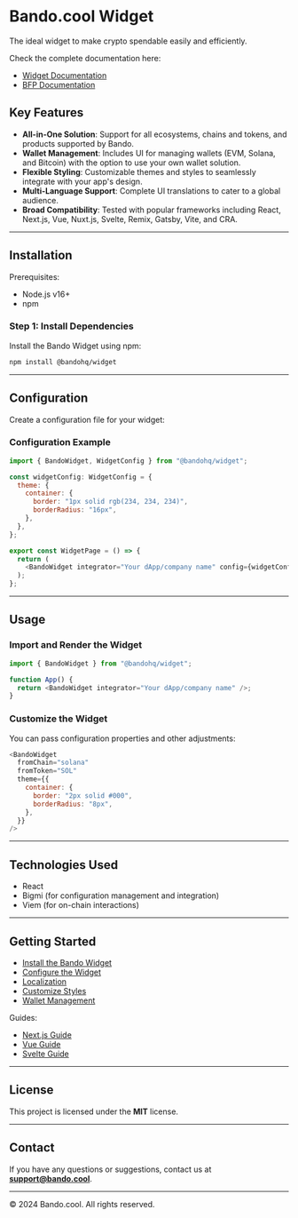 # Bando.cool Widget

The ideal widget to make crypto spendable easily and efficiently.

Check the complete documentation here:

- [Widget Documentation](https://docs.bando.cool/widget/overview)
- [BFP Documentation](https://docs.bando.cool/)

## Key Features

- **All-in-One Solution**: Support for all ecosystems, chains and tokens, and products supported by Bando.
- **Wallet Management**: Includes UI for managing wallets (EVM, Solana, and Bitcoin) with the option to use your own wallet solution.
- **Flexible Styling**: Customizable themes and styles to seamlessly integrate with your app's design.
- **Multi-Language Support**: Complete UI translations to cater to a global audience.
- **Broad Compatibility**: Tested with popular frameworks including React, Next.js, Vue, Nuxt.js, Svelte, Remix, Gatsby, Vite, and CRA.

---

## Installation

Prerequisites:

- Node.js v16+
- npm

### Step 1: Install Dependencies

Install the Bando Widget using npm:

```bash
npm install @bandohq/widget
```

---

## Configuration

Create a configuration file for your widget:

### Configuration Example

```javascript
import { BandoWidget, WidgetConfig } from "@bandohq/widget";

const widgetConfig: WidgetConfig = {
  theme: {
    container: {
      border: "1px solid rgb(234, 234, 234)",
      borderRadius: "16px",
    },
  },
};

export const WidgetPage = () => {
  return (
    <BandoWidget integrator="Your dApp/company name" config={widgetConfig} />
  );
};
```

---

## Usage

### Import and Render the Widget

```javascript
import { BandoWidget } from "@bandohq/widget";

function App() {
  return <BandoWidget integrator="Your dApp/company name" />;
}
```

### Customize the Widget

You can pass configuration properties and other adjustments:

```javascript
<BandoWidget
  fromChain="solana"
  fromToken="SOL"
  theme={{
    container: {
      border: "2px solid #000",
      borderRadius: "8px",
    },
  }}
/>
```

---

## Technologies Used

- React
- Bigmi (for configuration management and integration)
- Viem (for on-chain interactions)

---

## Getting Started

- [Install the Bando Widget](https://docs.bando.cool/widget/install)
- [Configure the Widget](https://docs.bando.cool/widget/configure)
- [Localization](https://docs.bando.cool/widget/localization)
- [Customize Styles](https://docs.bando.cool/widget/customization)
- [Wallet Management](https://docs.bando.cool/widget/wallet-management)

Guides:

- [Next.js Guide](https://docs.bando.cool/widget/framework-integration/next)
- [Vue Guide](https://docs.bando.cool/widget/framework-integration/vue)
- [Svelte Guide](https://docs.bando.cool/widget/framework-integration/svelte)

---

## License

This project is licensed under the **MIT** license.

---

## Contact

If you have any questions or suggestions, contact us at **support@bando.cool**.

---

© 2024 Bando.cool. All rights reserved.

